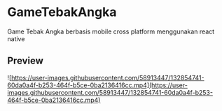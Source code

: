 # GameTebakAngka
Game Tebak Angka berbasis mobile cross platform menggunakan react native

## Preview
![https://user-images.githubusercontent.com/58913447/132854741-60da0a4f-b253-464f-b5ce-0ba2136416cc.mp4](https://user-images.githubusercontent.com/58913447/132854741-60da0a4f-b253-464f-b5ce-0ba2136416cc.mp4)
